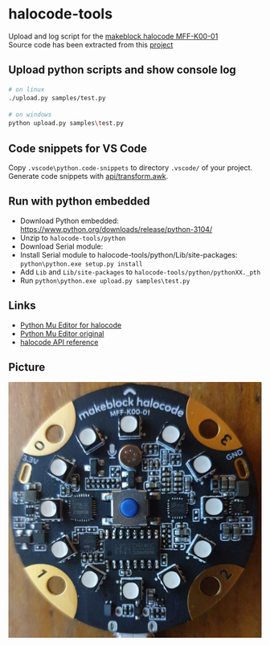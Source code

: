 # halocode-tools

Upload and log script for the [makeblock halocode MFF-K00-01](https://en.wikipedia.org/wiki/Makeblock#1.6_Makeblock_Halocode)   
Source code has been extracted from this [project](https://github.com/FFtust/mu)

## Upload python scripts and show console log

```bash
# on linux
./upload.py samples/test.py 

# on windows
python upload.py samples\test.py 

```

## Code snippets for VS Code

Copy `.vscode\python.code-snippets` to directory `.vscode/` of your project. Generate code snippets with [api/transform.awk](api/transform.awk).


## Run with python embedded
- Download Python embedded: https://www.python.org/downloads/release/python-3104/
- Unzip to `halocode-tools/python`
- Download Serial module: 
- Install Serial module to halocode-tools/python/Lib/site-packages: `python\python.exe setup.py install`
- Add `Lib`  and `Lib/site-packages` to `halocode-tools/python/pythonXX._pth`
- Run `python\python.exe upload.py samples\test.py`

## Links

- [Python Mu Editor for halocode](http://docs.makeblock.com/halocode/en/tutorials/use-python-mu.html)
- [Python Mu Editor original](https://codewith.mu/)
- [halocode API reference](http://docs.makeblock.com/halocode/en/block-reference/block-reference.html)

## Picture

![halocode](halocode.jpg)
